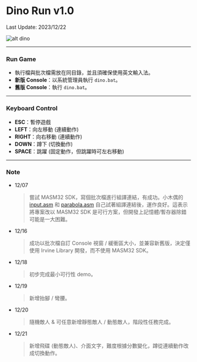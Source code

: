 # Dino Run v1.0
Last Update: 2023/12/22

![alt dino](https://raw.githubusercontent.com/RogelioKG/Dino-Run/main/preview/dino.gif)

---
### Run Game 
+ 執行檔與批次檔需放在同目錄，並且須確保使用英文輸入法。
+ **新版 Console**：以系統管理員執行 `dino.bat`。
+ **舊版 Console**：執行 `dino.bat`。

---
### Keyboard Control
+ **ESC**：暫停遊戲
+ **LEFT**：向左移動 (連續動作)
+ **RIGHT**：向右移動 (連續動作)
+ **DOWN**：蹲下 (切換動作)
+ **SPACE**：跳躍 (固定動作，但跳躍時可左右移動)

---
### Note
+ 12/07
    > 嘗試 MASM32 SDK，寫個批次檔進行組譯連結，有成功。小木偶的 [input.asm](https://wanker742126.neocities.org/old/win32asm/w32asm_ch03) 和 [parabola.asm](https://wanker742126.neocities.org/old/win32asm/w32asm_ch04) 自己試著組譯連結後，運作良好。這表示將專案改以 MASM32 SDK 是可行方案，但開發上記憶體/暫存器除錯可能是一大困難。
+ 12/16
    > 成功以批次檔自訂 Console 視窗 / 緩衝區大小，並兼容新舊版，決定僅使用 Irvine Library 開發，而不使用 MASM32 SDK。
+ 12/18
    > 初步完成最小可行性 demo。
+ 12/19
    > 新增抬腳 / 彎腰。
+ 12/20
    > 隨機敵人 & 可任意新增靜態敵人 / 動態敵人，階段性任務完成。
+ 12/21
    > 新增飛碟 (動態敵人)、介面文字，難度根據分數變化，蹲從連續動作改成切換動作。
